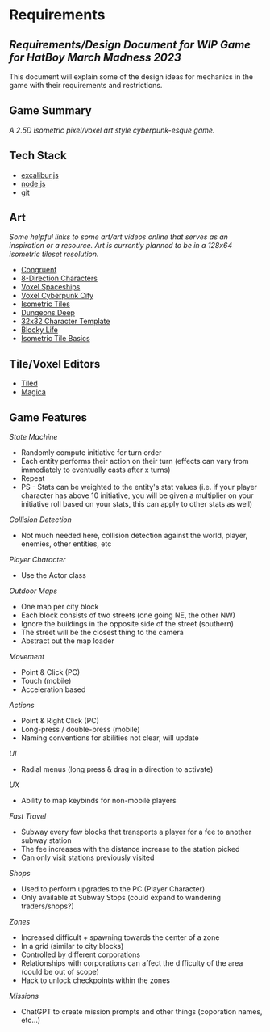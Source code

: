 # Requirements
## _Requirements/Design Document for WIP Game for HatBoy March Madness 2023_

This document will explain some of the design ideas for mechanics in the game with their
requirements and restrictions.

## Game Summary

_A 2.5D isometric pixel/voxel art style cyberpunk-esque game._

## Tech Stack

- [excalibur.js][excal]
- [node.js][node]
- [git][git]

## Art
_Some helpful links to some art/art videos online that serves as an inspiration or a resource. Art is currently planned to be in a 128x64 isometric tileset resolution._

- [Congruent][cong]
- [8-Direction Characters][8dir]
- [Voxel Spaceships][voxelspace]
- [Voxel Cyberpunk City][voxelcybercity]
- [Isometric Tiles][isotiles]
- [Dungeons Deep][dungeonsdeep]
- [32x32 Character Template][32bitcharacter]
- [Blocky Life][blockylife]
- [Isometric Tile Basics][isoclass]

## Tile/Voxel Editors

- [Tiled][tiled]
- [Magica][magica]

## Game Features

_State Machine_

- Randomly compute initiative for turn order
- Each entity performs their action on their turn (effects can vary from immediately to eventually casts after x turns)
- Repeat
- PS - Stats can be weighted to the entity's stat values (i.e. if your player character has above 10 initiative, you will be given a multiplier on your initiative roll based on your stats, this can apply to other stats as well)

_Collision Detection_

- Not much needed here, collision detection against the world, player, enemies, other entities, etc

_Player Character_

- Use the Actor class

_Outdoor Maps_

- One map per city block
- Each block consists of two streets (one going NE, the other NW)
- Ignore the buildings in the opposite side of the street (southern)
- The street will be the closest thing to the camera
- Abstract out the map loader

_Movement_

- Point & Click (PC)
- Touch (mobile)
- Acceleration based

_Actions_

- Point & Right Click (PC)
- Long-press / double-press (mobile)
- Naming conventions for abilities not clear, will update

_UI_

- Radial menus (long press & drag in a direction to activate)

_UX_

- Ability to map keybinds for non-mobile players

_Fast Travel_

- Subway every few blocks that transports a player for a fee to another subway station
- The fee increases with the distance increase to the station picked
- Can only visit stations previously visited

_Shops_

- Used to perform upgrades to the PC (Player Character)
- Only available at Subway Stops (could expand to wandering traders/shops?)

_Zones_

- Increased difficult + spawning towards the center of a zone
- In a grid (similar to city blocks)
- Controlled by different corporations
- Relationships with corporations can affect the difficulty of the area (could be out of scope)
- Hack to unlock checkpoints within the zones

_Missions_

- ChatGPT to create mission prompts and other things (coporation names, etc...)

[//]: # (These are reference links used in the body of this note and get stripped out when the markdown processor does its job. There is no need to format nicely because it shouldn't be seen. Thanks SO - http://stackoverflow.com/questions/4823468/store-comments-in-markdown-syntax)
    
   [excal]: <https://excaliburjs.com>
   [git]: <https://github.com>    
   [node]: <https://nodejs.org/en/>
    
   [cong]: <https://mrmotarius.itch.io/congruent>
   [8dir]: <https://axulart.itch.io/small-8-direction-characters>    
   [voxelspace]: <https://maxparata.itch.io/voxel-spaceships>
   [voxelcybercity]: <https://maxparata.itch.io/cyberpunkcity-monogon>
   [isotiles]: <https://screamingbrainstudios.itch.io/isotilepack>
   [dungeonsdeep]: <https://mapcrow.itch.io/dungeons-deep>
   [32bitcharacter]: <https://solaarnoble.itch.io/32x32-character>
   [blockylife]: <https://admurin.itch.io/blocky-life>
   [isoclass]: <https://www.youtube.com/watch?v=OqwQBWEzcxU>
   
   [tiled]: <https://www.mapeditor.org/>
   [magica]: <https://ephtracy.github.io/>
